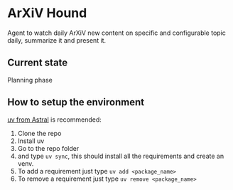 # ArXiV Hound

Agent to watch daily ArXiV new content on specific and configurable topic daily, summarize it and present it.

## Current state

Planning phase

## How to setup the environment

[uv from Astral](https://docs.astral.sh/uv/) is recommended:

1. Clone the repo
2. Install uv
3. Go to the repo folder
4. and type `uv sync`, this should install all the requirements and create an venv.
5. To add a requirement just type `uv add <package_name>`
6. To remove a requirement just type `uv remove <package_name>`

